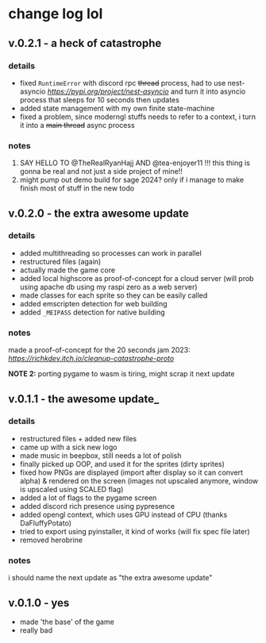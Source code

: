 # change log lol

## v.0.2.1 - a heck of catastrophe

### details

- fixed `RuntimeError` with discord rpc ~~thread~~ process, had to use nest-asyncio _<https://pypi.org/project/nest-asyncio>_ and turn it into asyncio process that sleeps for 10 seconds then updates
- added state management with my own finite state-machine
- fixed a problem, since moderngl stuffs needs to refer to a context, i turn it into a ~~main thread~~ async process

### notes

1. SAY HELLO TO @TheRealRyanHajj AND @tea-enjoyer11 !!! this thing is gonna be real and not just a side project of mine!!
2. might pump out demo build for sage 2024? only if i manage to make finish most of stuff in the new todo

## v.0.2.0 - the extra awesome update

### details

- added multithreading so processes can work in parallel
- restructured files (again)
- actually made the game core
- added local highscore as proof-of-concept for a cloud server (will prob using apache db using my raspi zero as a web server)
- made classes for each sprite so they can be easily called
- added emscripten detection for web building
- added `_MEIPASS` detection for native building

### notes

made a proof-of-concept for the 20 seconds jam 2023: _<https://richkdev.itch.io/cleanup-catastrophe-proto>_

**NOTE 2:** porting pygame to wasm is tiring, might scrap it next update

## v.0.1.1 - the awesome update_

### details

- restructured files + added new files
- came up with a sick new logo
- made music in beepbox, still needs a lot of polish
- finally picked up OOP, and used it for the sprites (dirty sprites)
- fixed how PNGs are displayed (import after display so it can convert alpha) & rendered on the screen (images not upscaled anymore, window is upscaled using SCALED flag)
- added a lot of flags to the pygame screen
- added discord rich presence using pypresence
- added opengl context, which uses GPU instead of CPU (thanks DaFluffyPotato)
- tried to export using pyinstaller, it kind of works (will fix spec file later)
- removed herobrine

### notes

i should name the next update as "the extra awesome update"

## v.0.1.0 - yes

- made 'the base' of the game
- really bad
